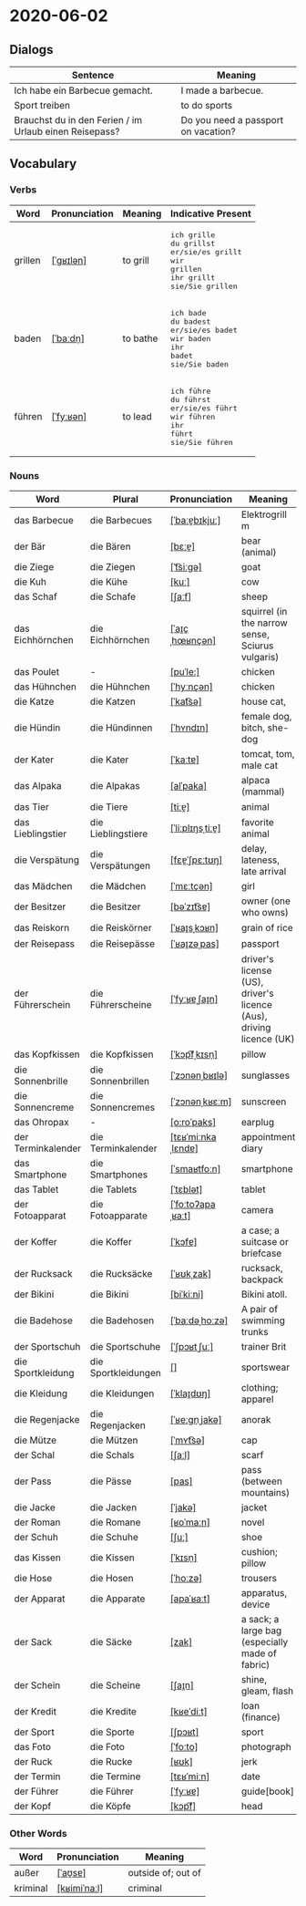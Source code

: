 # 2020-06-02

## Dialogs

| Sentence                                               | Meaning                             |
| ------------------------------------------------------ | ----------------------------------- |
| Ich habe ein Barbecue gemacht.                         | I made a barbecue.                  |
| Sport treiben                                          | to do sports                        |
| Brauchst du in den Ferien / im Urlaub einen Reisepass? | Do you need a passport on vacation? |

## Vocabulary

### Verbs

| Word    | Pronunciation | Meaning | Indicative Present |
| ------- | ------------- | ------- | ------------------ |
|grillen|[[ˈɡʁɪlən]](https://upload.wikimedia.org/wikipedia/commons/c/c9/De-grillen.ogg)|to grill|<pre>ich       grille<br>du        grillst<br>er/sie/es grillt<br>wir       grillen<br>ihr       grillt<br>sie/Sie   grillen</pre>|
|baden|[[ˈbaːdn̩]](https://cdn.duden.de/_media_/audio/ID4107320_347373635.mp3)|to bathe|<pre>ich       bade<br>du        badest<br>er/sie/es badet<br>wir       baden<br>ihr       badet<br>sie/Sie   baden</pre>|
|führen|[[ˈfyːʁən]](https://cdn.duden.de/_media_/audio/ID4109798_212783134.mp3)|to lead|<pre>ich       führe<br>du        führst<br>er/sie/es führt<br>wir       führen<br>ihr       führt<br>sie/Sie   führen</pre>|

### Nouns

| Word               | Plural | Pronunciation | Meaning |
| ------------------ | ------ | ------------- | ------- |
|das Barbecue|die Barbecues|[[ˈbaːɐ̯bɪkjuː]](https://cdn.duden.de/_media_/audio/ID4108598_444532821.mp3)|Elektrogrill m|
|der Bär|die Bären|[[bɛːɐ̯]](https://cdn.duden.de/_media_/audio/ID4107484_238327233.mp3)|bear (animal)|
|die Ziege|die Ziegen|[[ˈt͡siːɡə]](https://cdn.duden.de/_media_/audio/ID4114659_396172662.mp3)|goat|
|die Kuh|die Kühe|[[kuː]](https://cdn.duden.de/_media_/audio/ID4110306_406122847.mp3)|cow|
|das Schaf|die Schafe|[[ʃaːf]](https://cdn.duden.de/_media_/audio/ID4107591_503263806.mp3)|sheep|
|das Eichhörnchen|die Eichhörnchen|[[ˈaɪ̯çˌhœʁnçən]](https://cdn.duden.de/_media_/audio/ID4137651_264081584.mp3)|squirrel (in the narrow sense, Sciurus vulgaris)|
|das Poulet|-|[[puˈle:]](https://cdn.duden.de/_media_/audio/ID4116066_370408577.mp3)|chicken|
|das Hühnchen|die Hühnchen|[[ˈhyːnçən]](https://upload.wikimedia.org/wikipedia/commons/0/0d/De-H%C3%BChnchen.ogg)|chicken|
|die Katze|die Katzen|[[ˈkat͡sə]](https://cdn.duden.de/_media_/audio/ID4116912_328705905.mp3)|house cat,|
|die Hündin|die Hündinnen|[[ˈhʏndɪn]](https://sounds.pons.com/audio_tts/de/Tdeen316229)|female dog, bitch, she-dog|
|der Kater|die Kater|[[ˈkaːtɐ]](https://cdn.duden.de/_media_/audio/ID4107075_444502029.mp3)|tomcat, tom, male cat|
|das Alpaka|die Alpakas|[[alˈpaka]](https://upload.wikimedia.org/wikipedia/commons/f/fb/De-Alpaka.ogg)|alpaca (mammal)|
|das Tier|die Tiere|[[tiːɐ̯]](https://cdn.duden.de/_media_/audio/ID4107576_20183963.mp3)|animal|
|das Lieblingstier|die Lieblingstiere|[[ˈliːplɪŋsˌtiːɐ̯]]()|favorite animal|
|die Verspätung|die Verspätungen|[[fɛɐ̯ˈʃpɛːtʊŋ]](https://cdn.duden.de/_media_/audio/ID4118959_334889065.mp3)|delay, lateness, late arrival|
|das Mädchen|die Mädchen|[[ˈmɛːtçən]](https://cdn.duden.de/_media_/audio/ID4109069_345060712.mp3)|girl|
|der Besitzer|die Besitzer|[[bəˈzɪt͡sɐ]](https://cdn.duden.de/_media_/audio/ID4135042_204181780.mp3)|owner (one who owns)|
|das Reiskorn|die Reiskörner|[[ˈʁaɪ̯sˌkɔʁn]](https://upload.wikimedia.org/wikipedia/commons/8/86/De-Reiskorn.ogg)|grain of rice|
|der Reisepass|die Reisepässe|[[ˈʁaɪ̯zəˌpas]](https://cdn.duden.de/_media_/audio/ID4521148_176276831.mp3)|passport|
|der Führerschein|die Führerscheine|[[ˈfyːʁɐˌʃaɪ̯n]](https://cdn.duden.de/_media_/audio/ID4115786_296400363.mp3)|driver's license (US), driver's licence (Aus), driving licence (UK)|
|das Kopfkissen|die Kopfkissen|[[ˈkɔp͡fˌkɪsn̩]](https://upload.wikimedia.org/wikipedia/commons/c/cb/De-Kopfkissen.ogg)|pillow|
|die Sonnenbrille|die Sonnenbrillen|[[ˈzɔnənˌbʁɪlə]](https://cdn.duden.de/_media_/audio/ID4521445_91510201.mp3)|sunglasses|
|die Sonnencreme|die Sonnencremes|[[ˈzɔnənˌkʁɛːm]](https://upload.wikimedia.org/wikipedia/commons/2/22/De-Sonnencreme.ogg)|sunscreen|
|das Ohropax|-|[[o:roˈpaks]](https://sounds.pons.com/audio_tts/de/Tdeen459928)|earplug|
|der Terminkalender|die Terminkalender|[[tɛʁˈmiːnkaˌlɛndɐ]](https:/wiki/Datei:Heuss_Terminkalender.jpg)|appointment diary|
|das Smartphone|die Smartphones|[[ˈsmaʁtfoːn]](https://cdn.duden.de/_media_/audio/ID4295121_13373170.mp3)|smartphone|
|das Tablet|die Tablets|[[ˈtɛblət]](https://cdn.duden.de/_media_/audio/ID4523527_10424684.mp3)|tablet|
|der Fotoapparat|die Fotoapparate|[[ˈfoːtoʔapaˌʁaːt]](https://cdn.duden.de/_media_/audio/ID4216135_300820478.mp3)|camera|
|der Koffer|die Koffer|[[ˈkɔfɐ]](https://cdn.duden.de/_media_/audio/ID4106682_244318860.mp3)|a case; a suitcase or briefcase|
|der Rucksack|die Rucksäcke|[[ˈʁʊkˌzak]](https://cdn.duden.de/_media_/audio/ID4109747_390314189.mp3)|rucksack, backpack|
|der Bikini|die Bikini|[[biˈkiːni]](https://cdn.duden.de/_media_/audio/ID4112583_73400130.mp3)|Bikini atoll.|
|die Badehose|die Badehosen|[[ˈbaːdəˌhoːzə]](https://cdn.duden.de/_media_/audio/ID4134140_433995665.mp3)|A pair of swimming trunks|
|der Sportschuh|die Sportschuhe|[[ˈʃpɔʁtˌʃuː]](https://upload.wikimedia.org/wikipedia/commons/3/33/De-Sportschuh.ogg)|trainer Brit|
|die Sportkleidung|die Sportkleidungen|[[]](https://sounds.pons.com/audio_tts/de/Tdeen584194)|sportswear|
|die Kleidung|die Kleidungen|[[ˈklaɪ̯dʊŋ]](https://cdn.duden.de/_media_/audio/ID4116346_462575954.mp3)|clothing; apparel|
|die Regenjacke|die Regenjacken|[[ˈʁeːɡn̩ˌjakə]](https://upload.wikimedia.org/wikipedia/commons/9/9f/De-Regenjacke.ogg)|anorak|
|die Mütze|die Mützen|[[ˈmʏt͡sə]](https://cdn.duden.de/_media_/audio/ID4115599_332238905.mp3)|cap|
|der Schal|die Schals|[[ʃaːl]](https://cdn.duden.de/_media_/audio/ID4521243_114431994.mp3)|scarf|
|der Pass|die Pässe|[[pas]](https://cdn.duden.de/_media_/audio/ID4113587_235931881.mp3)|pass (between mountains)|
|die Jacke|die Jacken|[[ˈjakə]](https://cdn.duden.de/_media_/audio/ID4107382_138887642.mp3)|jacket|
|der Roman|die Romane|[[ʁoˈmaːn]](https://cdn.duden.de/_media_/audio/ID4110428_209785955.mp3)|novel|
|der Schuh|die Schuhe|[[ʃuː]](https://cdn.duden.de/_media_/audio/ID4112365_352256252.mp3)|shoe|
|das Kissen|die Kissen|[[ˈkɪsn̩]](https://cdn.duden.de/_media_/audio/ID4109401_91950447.mp3)|cushion; pillow|
|die Hose|die Hosen|[[ˈhoːzə]](https://cdn.duden.de/_media_/audio/ID4115261_256563142.mp3)|trousers|
|der Apparat|die Apparate|[[apaˈʁaːt]](https://cdn.duden.de/_media_/audio/ID4114749_281111376.mp3)|apparatus, device|
|der Sack|die Säcke|[[zak]](https://cdn.duden.de/_media_/audio/ID4111221_287663147.mp3)|a sack; a large bag (especially made of fabric)|
|der Schein|die Scheine|[[ʃaɪ̯n]](https://cdn.duden.de/_media_/audio/ID4134151_306886455.mp3)|shine, gleam, flash|
|der Kredit|die Kredite|[[kʁeˈdiːt]](https://cdn.duden.de/_media_/audio/ID4116722_494189897.mp3)|loan (finance)|
|der Sport|die Sporte|[[ʃpɔʁt]](https://cdn.duden.de/_media_/audio/ID4108452_138212905.mp3)|sport|
|das Foto|die Foto|[[ˈfoːto]](https://cdn.duden.de/_media_/audio/ID4114455_156434385.mp3)|photograph|
|der Ruck|die Rucke|[[ʁʊk]](https://cdn.duden.de/_media_/audio/ID4109220_427339867.mp3)|jerk|
|der Termin|die Termine|[[tɛʁˈmiːn]](https://cdn.duden.de/_media_/audio/ID4115761_427259096.mp3)|date|
|der Führer|die Führer|[[ˈfyːʁɐ]](https://cdn.duden.de/_media_/audio/ID4171404_23777807.mp3)|guide[book]|
|der Kopf|die Köpfe|[[kɔp͡f]](https://cdn.duden.de/_media_/audio/ID4111026_312856454.mp3)|head|

### Other Words

| Word  | Pronunciation | Meaning |
| ----- | ------------- | ------- |
|außer|[[ˈaʊ̯sɐ]](https://cdn.duden.de/_media_/audio/ID4127833_427890437.mp3)|outside of; out of|
|kriminal|[[kʁimiˈnaːl]](https://upload.wikimedia.org/wikipedia/commons/2/27/De-kriminal.ogg)|criminal|

